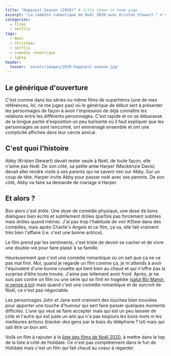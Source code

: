 ```yaml
---
title: "Happiest Season (2020)" # title shown in home page
excerpt: "La comédie romantique de Noël 2020 avec Kristen Stewart." # excerpt shown in home page under title
categories: 
  - films
  - netflix
tags: 
  - Noel
  - Christmas
  - netflix
  - comedie romantique
  - lgbtq
header:
  teaser: 'assets/images/2020-happiest-season.jpg'
---
```


## Le générique d'ouverture
C'est comme dans les séries ou même films de superhéros (une de mes références, lol, ne me jugez pas) où le générique de début sert à présenter les personnages de façon à avoir l'impression de déjà connaître les relations entre les différents personnages. C'est rapide et on se débarasse de la longue partie d'exposition un peu barbante où il faut expliquer que les personnages se sont rencontré, ont emménagé ensemble et ont une complicité affichée dans leur cercle amical.

## C'est quoi l'histoire
Abby (Kristen Stewart) devait rester seule à Noël, de toute façon, elle n'aime pas Noël. De son côté, sa petite amie Harper (Mackenzie Davis) devait aller rendre visite à ses parents qui ne savent rien sur Abby. Sur un coup de tête, Harper invite Abby pour passer noël avec ses parents. De son côté, Abby va faire sa demande de mariage à Harper.

##  Et alors ?
Bon alors c'est drôle. Une dose de comédie physique, une dose de bons dialogues bien écrits et subtilement drôles (parfois pas forcément subtiles mais drôles quand même). J'ai pas trop l'habitude de voir KStew dans des comédies, mais après Charlie's Angels et ce film, ça va, elle fait vraiment très bien l'affaire (i.e. c'est une bonne actrice).

Le film prend par les sentiments, c'est triste de devoir se cacher et de vivre une double-vie pour faire plaisir à sa famille.

Heureusement que c'est une comédie romantique où on sait que ça ne va pas mal finir. Moi, quand je regarde un film comme ça, je m'attends à avoir l'équivalent d'une bonne couette qui tient bien au chaud et qui n'offre pas la surprise d'être toute trouée. J'aime pas tellement avoir froid. Après, je ne suis pas contre un film ou une série qui se finit en tragédie (<a href="/the-haunting-of-bly-manor/">salut Bly Manor, je pense à toi</a>) mais quand c'est une comédie romantique et de surcroit de Noël, ce n'est pas négociable.

Les personnages John et Jane sont vraiment des touches bien trouvées pour apporter une touche d'humour qui sert faire passer quelques moments difficiles. L'une qui veut se faire accepter mais qui est un peu laissée de côté et l'autre qui est juste un ami qui n'a pas toujours les bons mots ni les meilleures actions (tracker des gens par le biais du téléphone ? lol) mais qui sait être un bon ami.

Voilà un film à rajouter à la <a href="/les-films-de-noel-de-netflix/">liste des films de Noël 2020</a>, à mettre dans le top de la liste à côté de Holidate. Ce n'est pas complètement dans le fun de Holidate mais c'est un film qui fait chaud au coeur à regarder.

